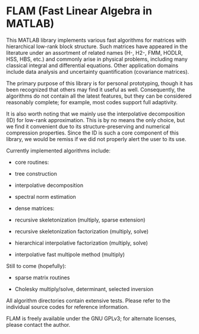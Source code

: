 FLAM (Fast Linear Algebra in MATLAB)
====================================

This MATLAB library implements various fast algorithms for matrices with hierarchical low-rank block structure. Such matrices have appeared in the literature under an assortment of related names (H-, H2-, FMM, HODLR, HSS, HBS, etc.) and commonly arise in physical problems, including many classical integral and differential equations. Other application domains include data analysis and uncertainty quantification (covariance matrices).

The primary purpose of this library is for personal prototyping, though it has been recognized that others may find it useful as well. Consequently, the algorithms do not contain all the latest features, but they can be considered reasonably complete; for example, most codes support full adaptivity.

It is also worth noting that we mainly use the interpolative decomposition (ID) for low-rank approximation. This is by no means the only choice, but we find it convenient due to its structure-preserving and numerical compression properties. Since the ID is such a core component of this library, we would be remiss if we did not properly alert the user to its use.

Currently implemented algorithms include:

- core routines:

 - tree construction

 - interpolative decomposition

 - spectral norm estimation

- dense matrices:

 - recursive skeletonization (multiply, sparse extension)

 - recursive skeletonization factorization (multiply, solve)

 - hierarchical interpolative factorization (multiply, solve)

 - interpolative fast multipole method (multiply)

Still to come (hopefully):

- sparse matrix routines

- Cholesky multiply/solve, determinant, selected inversion

All algorithm directories contain extensive tests. Please refer to the individual source codes for reference information.

FLAM is freely available under the GNU GPLv3; for alternate licenses, please contact the author.